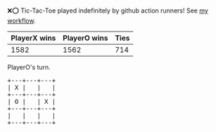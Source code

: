 :x::o: Tic-Tac-Toe played indefinitely by github action runners! See [my workflow](.github/workflows/play.yaml).

|PlayerX wins|PlayerO wins|Ties|
|-|-|-|
|1582|1562|714|

PlayerO's turn.

<pre>
+---+---+---+
| X |   |   |
+---+---+---+
| O |   | X |
+---+---+---+
|   |   |   |
+---+---+---+
</pre>